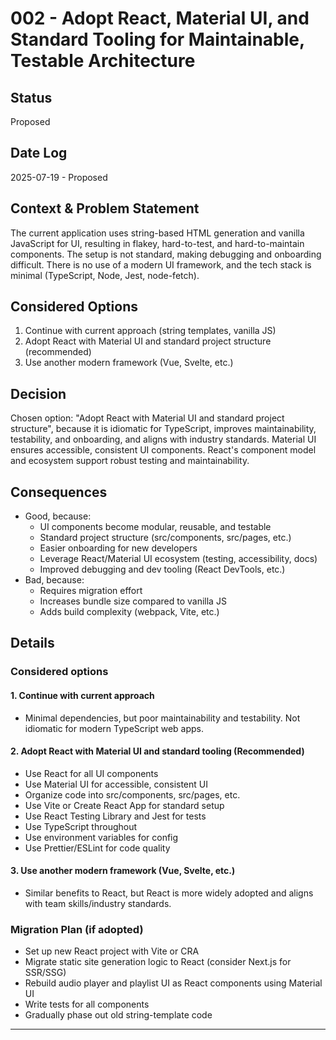 # 002 - Adopt React, Material UI, and Standard Tooling for Maintainable, Testable Architecture

## Status
Proposed

## Date Log
2025-07-19 - Proposed

## Context & Problem Statement
The current application uses string-based HTML generation and vanilla JavaScript for UI, resulting in flakey, hard-to-test, and hard-to-maintain components. The setup is not standard, making debugging and onboarding difficult. There is no use of a modern UI framework, and the tech stack is minimal (TypeScript, Node, Jest, node-fetch).

## Considered Options
1. Continue with current approach (string templates, vanilla JS)
2. Adopt React with Material UI and standard project structure (recommended)
3. Use another modern framework (Vue, Svelte, etc.)

## Decision
Chosen option: "Adopt React with Material UI and standard project structure", because it is idiomatic for TypeScript, improves maintainability, testability, and onboarding, and aligns with industry standards. Material UI ensures accessible, consistent UI components. React's component model and ecosystem support robust testing and maintainability.

## Consequences
- Good, because:
  - UI components become modular, reusable, and testable
  - Standard project structure (src/components, src/pages, etc.)
  - Easier onboarding for new developers
  - Leverage React/Material UI ecosystem (testing, accessibility, docs)
  - Improved debugging and dev tooling (React DevTools, etc.)
- Bad, because:
  - Requires migration effort
  - Increases bundle size compared to vanilla JS
  - Adds build complexity (webpack, Vite, etc.)

## Details

### Considered options

#### 1. Continue with current approach
- Minimal dependencies, but poor maintainability and testability. Not idiomatic for modern TypeScript web apps.

#### 2. Adopt React with Material UI and standard tooling (Recommended)
- Use React for all UI components
- Use Material UI for accessible, consistent UI
- Organize code into src/components, src/pages, etc.
- Use Vite or Create React App for standard setup
- Use React Testing Library and Jest for tests
- Use TypeScript throughout
- Use environment variables for config
- Use Prettier/ESLint for code quality

#### 3. Use another modern framework (Vue, Svelte, etc.)
- Similar benefits to React, but React is more widely adopted and aligns with team skills/industry standards.

### Migration Plan (if adopted)
- Set up new React project with Vite or CRA
- Migrate static site generation logic to React (consider Next.js for SSR/SSG)
- Rebuild audio player and playlist UI as React components using Material UI
- Write tests for all components
- Gradually phase out old string-template code

--- 